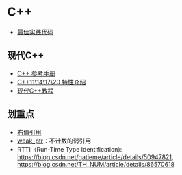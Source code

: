 # C++
* [最佳实践代码](https://github.com/andrewwang79/cpp.practice.git)

## 现代C++
* [C++ 参考手册](https://zh.cppreference.com/)
* [C++11\14\17\20 特性介绍](https://www.jianshu.com/p/8c4952e9edec)
* [现代C++教程](https://changkun.de/modern-cpp/zh-cn/00-preface/)

## 划重点
* [右值引用](https://changkun.de/modern-cpp/zh-cn/03-runtime/index.html#3-3-%E5%8F%B3%E5%80%BC%E5%BC%95%E7%94%A8)
* [weak_ptr](https://blog.csdn.net/c_base_jin/article/details/79440999)：不计数的弱引用
* RTTI（Run-Time Type Identification): https://blog.csdn.net/gatieme/article/details/50947821, https://blog.csdn.net/TH_NUM/article/details/86570618

